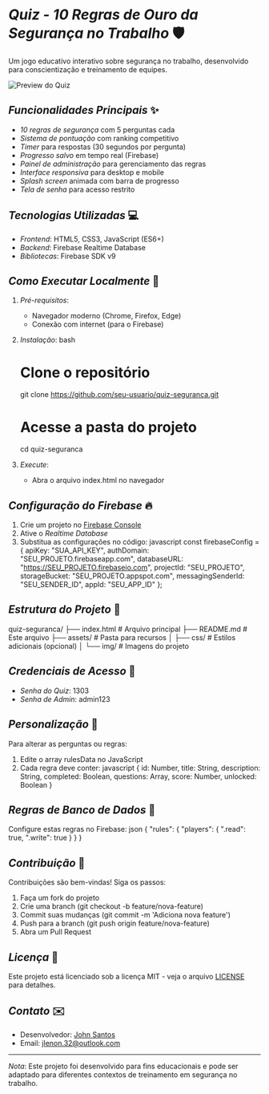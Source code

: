 # *Quiz - 10 Regras de Ouro da Segurança no Trabalho* 🛡️

Um jogo educativo interativo sobre segurança no trabalho, desenvolvido para conscientização e treinamento de equipes.

![Preview do Quiz](https://via.placeholder.com/800x400.png?text=Quiz+Segurança+no+Trabalho)

## *Funcionalidades Principais* ✨

- *10 regras de segurança* com 5 perguntas cada
- *Sistema de pontuação* com ranking competitivo
- *Timer* para respostas (30 segundos por pergunta)
- *Progresso salvo* em tempo real (Firebase)
- *Painel de administração* para gerenciamento das regras
- *Interface responsiva* para desktop e mobile
- *Splash screen* animada com barra de progresso
- *Tela de senha* para acesso restrito

## *Tecnologias Utilizadas* 💻

- *Frontend*: HTML5, CSS3, JavaScript (ES6+)
- *Backend*: Firebase Realtime Database
- *Bibliotecas*: Firebase SDK v9

## *Como Executar Localmente* 🚀

1. *Pré-requisitos*:
   - Navegador moderno (Chrome, Firefox, Edge)
   - Conexão com internet (para o Firebase)

2. *Instalação*:
   bash
   # Clone o repositório
   git clone https://github.com/seu-usuario/quiz-seguranca.git
   
   # Acesse a pasta do projeto
   cd quiz-seguranca
   

3. *Execute*:
   - Abra o arquivo index.html no navegador

## *Configuração do Firebase* 🔥

1. Crie um projeto no [Firebase Console](https://console.firebase.google.com/)
2. Ative o *Realtime Database*
3. Substitua as configurações no código:
   javascript
   const firebaseConfig = {
     apiKey: "SUA_API_KEY",
     authDomain: "SEU_PROJETO.firebaseapp.com",
     databaseURL: "https://SEU_PROJETO.firebaseio.com",
     projectId: "SEU_PROJETO",
     storageBucket: "SEU_PROJETO.appspot.com",
     messagingSenderId: "SEU_SENDER_ID",
     appId: "SEU_APP_ID"
   };
   

## *Estrutura do Projeto* 📂


quiz-seguranca/
├── index.html          # Arquivo principal
├── README.md           # Este arquivo
├── assets/             # Pasta para recursos
│   ├── css/            # Estilos adicionais (opcional)
│   └── img/            # Imagens do projeto


## *Credenciais de Acesso* 🔐

- *Senha do Quiz*: 1303
- *Senha de Admin*: admin123

## *Personalização* 🎨

Para alterar as perguntas ou regras:
1. Edite o array rulesData no JavaScript
2. Cada regra deve conter:
   javascript
   {
     id: Number,
     title: String,
     description: String,
     completed: Boolean,
     questions: Array,
     score: Number,
     unlocked: Boolean
   }
   

## *Regras de Banco de Dados* 📝

Configure estas regras no Firebase:
json
{
  "rules": {
    "players": {
      ".read": true,
      ".write": true
    }
  }
}


## *Contribuição* 🤝

Contribuições são bem-vindas! Siga os passos:
1. Faça um fork do projeto
2. Crie uma branch (git checkout -b feature/nova-feature)
3. Commit suas mudanças (git commit -m 'Adiciona nova feature')
4. Push para a branch (git push origin feature/nova-feature)
5. Abra um Pull Request

## *Licença* 📜

Este projeto está licenciado sob a licença MIT - veja o arquivo [LICENSE](LICENSE) para detalhes.

## *Contato* ✉️

- Desenvolvedor: [John Santos](https://github.com/john3206)
- Email: jlenon.32@outlook.com

---

*Nota*: Este projeto foi desenvolvido para fins educacionais e pode ser adaptado para diferentes contextos de treinamento em segurança no trabalho.
